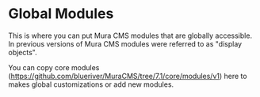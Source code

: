 # Global Modules

This is where you can put Mura CMS modules that are globally accessible. In previous versions of Mura CMS modules were referred to as "display objects".

You can copy core modules (https://github.com/blueriver/MuraCMS/tree/7.1/core/modules/v1) here to makes global customizations or add new modules.
